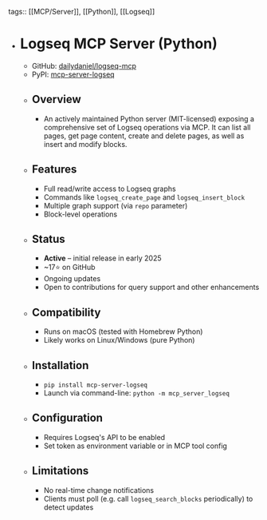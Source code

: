 tags:: [[MCP/Server]], [[Python]], [[Logseq]]

- # Logseq MCP Server (Python)
	- GitHub: [dailydaniel/logseq-mcp](https://github.com/dailydaniel/logseq-mcp)
	- PyPI: [mcp-server-logseq](https://pypi.org/project/mcp-server-logseq/)
	- ## Overview
		- An actively maintained Python server (MIT-licensed) exposing a comprehensive set of Logseq operations via MCP. It can list all pages, get page content, create and delete pages, as well as insert and modify blocks.
	- ## Features
		- Full read/write access to Logseq graphs
		- Commands like `logseq_create_page` and `logseq_insert_block`
		- Multiple graph support (via `repo` parameter)
		- Block-level operations
	- ## Status
		- **Active** – initial release in early 2025
		- ~17⭐ on GitHub
		- Ongoing updates
		- Open to contributions for query support and other enhancements
	- ## Compatibility
		- Runs on macOS (tested with Homebrew Python)
		- Likely works on Linux/Windows (pure Python)
	- ## Installation
		- `pip install mcp-server-logseq`
		- Launch via command-line: `python -m mcp_server_logseq`
	- ## Configuration
		- Requires Logseq's API to be enabled
		- Set token as environment variable or in MCP tool config
	- ## Limitations
		- No real-time change notifications
		- Clients must poll (e.g. call `logseq_search_blocks` periodically) to detect updates 